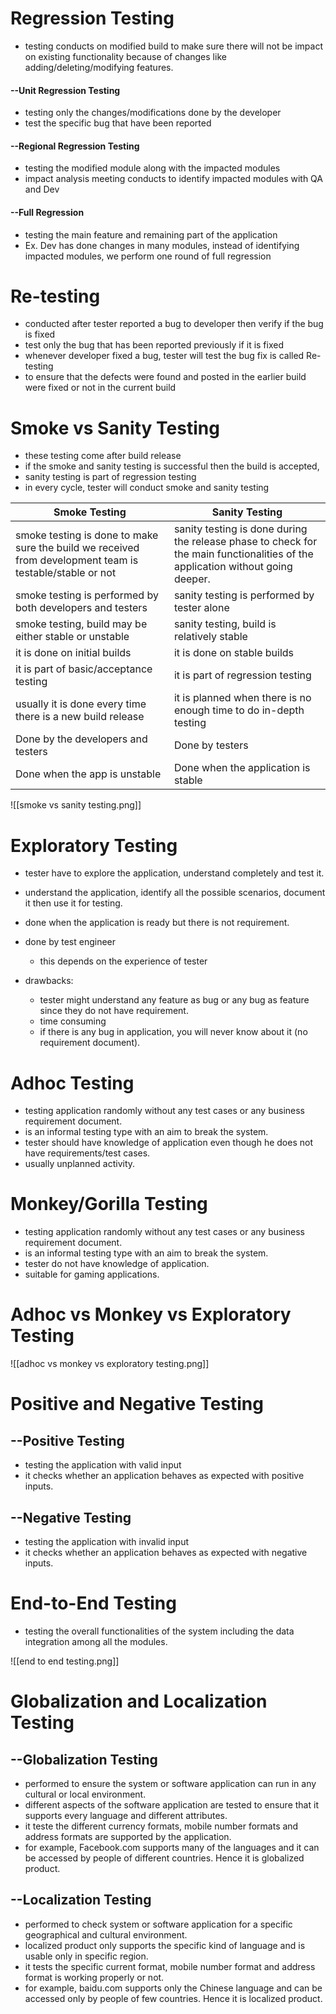 # Regression Testing
- testing conducts on modified build to make sure there will not be impact on existing functionality because of changes like adding/deleting/modifying features.

#### --Unit Regression Testing
- testing only the changes/modifications done by the developer
- test the specific bug that have been reported 

#### --Regional Regression Testing
- testing the modified module along with the impacted modules
- impact analysis meeting conducts to identify impacted modules with QA and Dev


#### --Full Regression 
- testing the main feature and remaining part of the application 
- Ex. Dev has done changes in many modules, instead of identifying impacted modules, we perform one round of full regression



# Re-testing
- conducted after tester reported a bug to developer then verify if the bug is fixed
- test only the bug that has been reported previously if it is fixed
- whenever developer fixed a bug, tester will test the bug fix is called Re-testing
- to ensure that the defects were found and posted in the earlier build were fixed or not in the current build

# Smoke vs Sanity Testing
- these testing come after build release
- if the smoke and sanity testing is successful then the build is accepted,
- sanity testing is part of regression testing
- in every cycle, tester will conduct smoke and sanity testing

| Smoke Testing                                                                                            | Sanity Testing                                                                                                                 |
| -------------------------------------------------------------------------------------------------------- | ------------------------------------------------------------------------------------------------------------------------------ |
| smoke testing is done to make sure the build we received from development team is testable/stable or not | sanity testing is done during the release phase to check for the main functionalities of the application without going deeper. |
| smoke testing is performed by both developers and testers                                                | sanity testing is performed by tester alone                                                                                    |
| smoke testing, build may be either stable or unstable                                                    | sanity testing, build is relatively stable                                                                                     |
| it is done on initial builds                                                                             | it is done on stable builds                                                                                                    |
| it is part of basic/acceptance testing                                                                              | it is part of regression testing                                                                                               |
| usually it is done every time there is a new build release                                               | it is planned when there is no enough time to do in-depth testing                                                              |
| Done by the developers and testers                                                                       | Done by testers                                                                                                                |
| Done when the app is unstable                                                                            | Done when the application is stable                                                                                                                               |

![[smoke vs sanity testing.png]]


# Exploratory Testing
- tester have to explore the application, understand completely and test it.
- understand the application, identify all the possible scenarios, document it then use it for testing.
- done when the application is ready but there is not requirement.
- done by test engineer 
	- this depends on the experience of tester

- drawbacks:
	- tester might understand any feature as bug or any bug as feature since they do not have requirement.
	- time consuming
	- if there is any bug in application, you will never know about it (no requirement document).



# Adhoc Testing
- testing application randomly without any test cases or any business requirement document.
- is an informal testing type with an aim to break the system. 
- tester should have knowledge of application even though he does not have requirements/test cases.
- usually unplanned activity.



# Monkey/Gorilla Testing
- testing application randomly without any test cases or any business requirement document.
- is an informal testing type with an aim to break the system. 
- tester do not have knowledge of application.
- suitable for gaming applications.


# Adhoc vs Monkey vs Exploratory Testing

![[adhoc vs monkey vs exploratory testing.png]]




# Positive and Negative Testing

## --Positive Testing
- testing the application with valid input 
- it checks whether an application behaves as expected with positive inputs. 

## --Negative Testing
- testing the application with invalid input 
- it checks whether an application behaves as expected with negative inputs.

 

# End-to-End Testing
- testing the overall functionalities of the system including the data integration among all the modules.


![[end to end testing.png]]




# Globalization and Localization Testing

## --Globalization Testing
- performed to ensure the system or software application can run in any cultural or local environment. 
- different aspects of the software application are tested to ensure that it supports every language and different attributes.
- it teste the different currency formats, mobile number formats and address formats are supported by the application. 
- for example, Facebook.com supports many of the languages and it can be accessed by people of different countries. Hence it is globalized product.

## --Localization Testing
- performed to check system or software application for a specific geographical and cultural environment. 
- localized product only supports the specific kind of language and is usable only in specific region. 
- it tests the specific current format, mobile number format and address format is working properly or not.
- for example, baidu.com supports only the Chinese language and can be accessed only by people of few countries. Hence it is localized product.







